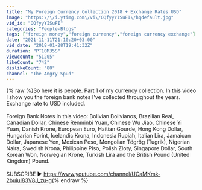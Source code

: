 ```yaml
---
title: "My Foreign Currency Collection 2018 + Exchange Rates USD"
image: "https:\/\/i.ytimg.com\/vi\/OQfyyYISuFI\/hqdefault.jpg"
vid_id: "OQfyyYISuFI"
categories: "People-Blogs"
tags: ["foreign money","foreign currency","foreign currency exchange"]
date: "2021-11-11T21:10:20+03:00"
vid_date: "2018-01-28T19:41:32Z"
duration: "PT10M35S"
viewcount: "51205"
likeCount: "742"
dislikeCount: "80"
channel: "The Angry Spud"
---
```

{% raw %}So here it is people. Part 1 of my currency collection. In this video I show you the foreign bank notes I've collected throughout the years. Exchange rate to USD included. <br /><br />Foreign Bank Notes in this video: Bolivian Bolivianos,  Brazilian Real, Canadian Dollar, Chinese Renminbi Yuan, Chinese Wu Jiao, Chinese Yi Yuan, Danish Krone, European Euro, Haitian Gourde, Hong Kong Dollar, Hungarian Forint, Icelandic Krona, Indonesia Rupiah, Italian Lira, Jamaican Dollar, Japanese Yen, Mexican Peso, Mongolian Tögrög (Tugrik), Nigerian Naira, Swedish Krona, Philippine Piso, Polish Zloty, Singapore Dollar, South Korean Won, Norwegian Krone, Turkish Lira and the British Pound (United Kingdom) Pound. <br /><br />SUBSCRIBE ► <a rel="nofollow" target="blank" href="https://www.youtube.com/channel/UCaMKmk-2buiuI83V8J_zu-g">https://www.youtube.com/channel/UCaMKmk-2buiuI83V8J_zu-g</a>{% endraw %}
